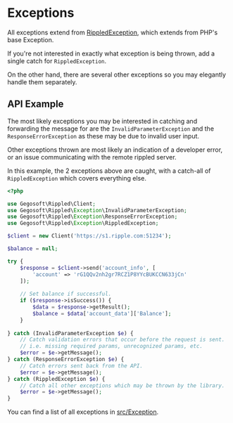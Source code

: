 Exceptions
==========

All exceptions extend from [RippledException](../src/Exception/RippledException.php), which extends from PHP's base
Exception.

If you're not interested in exactly what exception is being thrown, add a single catch for `RippledException`.

On the other hand, there are several other exceptions so you may elegantly handle them separately.

## API Example

The most likely exceptions you may be interested in catching and forwarding the message for are the 
`InvalidParameterException` and the `ResponseErrorException` as these may be due to invalid user input.

Other exceptions thrown are most likely an indication of a developer error, or an issue communicating with the remote
rippled server.

In this example, the 2 exceptions above are caught, with a catch-all of `RippledException` which covers everything else.

```php
<?php

use Gegosoft\Rippled\Client;
use Gegosoft\Rippled\Exception\InvalidParameterException;
use Gegosoft\Rippled\Exception\ResponseErrorException;
use Gegosoft\Rippled\Exception\RippledException;

$client = new Client('https://s1.ripple.com:51234');

$balance = null;

try {
    $response = $client->send('account_info', [
        'account' => 'rG1QQv2nh2gr7RCZ1P8YYcBUKCCN633jCn'
    ]);
    
    // Set balance if successful.
    if ($response->isSuccess()) {
        $data = $response->getResult();
        $balance = $data['account_data']['Balance'];
    }
    
} catch (InvalidParameterException $e) {
    // Catch validation errors that occur before the request is sent.
    // i.e. missing required params, unrecognized params, etc.
    $error = $e->getMessage();
} catch (ResponseErrorException $e) {
    // Catch errors sent back from the API.
    $error = $e->getMessage();
} catch (RippledException $e) {
    // Catch all other exceptions which may be thrown by the library.
    $error = $e->getMessage();
}
```

You can find a list of all exceptions in [src/Exception](../src/Exception/RippledException.php).
